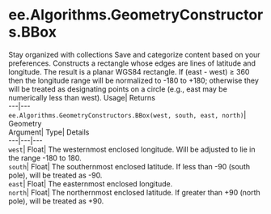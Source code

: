  
#  ee.Algorithms.GeometryConstructors.BBox 
Stay organized with collections  Save and categorize content based on your preferences. 
Constructs a rectangle whose edges are lines of latitude and longitude. 
The result is a planar WGS84 rectangle.
If (east - west) ≥ 360 then the longitude range will be normalized to -180 to +180; otherwise they will be treated as designating points on a circle (e.g., east may be numerically less than west).
Usage| Returns  
---|---  
`ee.Algorithms.GeometryConstructors.BBox(west, south, east, north)`| Geometry  
Argument| Type| Details  
---|---|---  
`west`| Float| The westernmost enclosed longitude. Will be adjusted to lie in the range -180 to 180.  
`south`| Float| The southernmost enclosed latitude. If less than -90 (south pole), will be treated as -90.  
`east`| Float| The easternmost enclosed longitude.  
`north`| Float| The northernmost enclosed latitude. If greater than +90 (north pole), will be treated as +90.  
